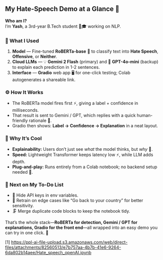 ## My Hate-Speech Demo at a Glance 🚀

**Who am I?**  
I’m **Yash**, a 3rd-year B.Tech student 👨🎓 working on NLP.

### 🔧 What I Used  
1. **Model** — Fine-tuned **RoBERTa-base** 🦾 to classify text into **Hate Speech**, **Offensive**, or **Neither**.  
2. **Cloud LLMs** — 💡 **Gemini 2 Flash** (primary) and 🤖 **GPT-4o-mini** (backup) to explain each prediction in 1-2 sentences.  
3. **Interface** — **Gradio** web app 🖥️ for one-click testing; Colab autogenerates a shareable link.

### ⚙️ How It Works  
-  The RoBERTa model fires first ⚡, giving a label + confidence in milliseconds.  
-  That result is sent to Gemini / GPT, which replies with a quick human-friendly rationale 💬.  
-  Gradio then shows: **Label → Confidence → Explanation** in a neat layout.

### 🌟 Why It’s Cool  
-  **Explainability:** Users don’t just see *what* the model thinks, but *why* 🤔.  
-  **Speed:** Lightweight Transformer keeps latency low ⚡, while LLM adds depth.  
-  **Plug-and-play:** Runs entirely from a Colab notebook; no backend setup needed 🔌.

### 📝 Next on My To-Do List  
-  🔐 Hide API keys in env variables.  
-  🧹 Retrain on edge cases like “Go back to your country” for better sensitivity.  
-  🗜️ Merge duplicate code blocks to keep the notebook tidy.

That’s the whole stack—**RoBERTa for detection, Gemini / GPT for explanations, Gradio for the front end**—all wrapped into an easy demo you can try in one click. 🎉

[1] https://ppl-ai-file-upload.s3.amazonaws.com/web/direct-files/attachments/82560513/e7b757aa-4b7b-41e6-9264-6da802b14aee/Hate_speech_openAI.ipynb
